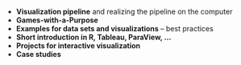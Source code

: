 - **Visualization pipeline** and realizing the pipeline on the computer  
- **Games-with-a-Purpose**  
- **Examples for data sets and visualizations** – best practices  
- **Short introduction in R, Tableau, ParaView, …**  
- **Projects for interactive visualization**  
- **Case studies**  
